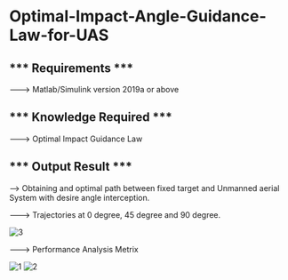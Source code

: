 # Optimal-Impact-Angle-Guidance-Law-for-UAS


*** Requirements ***
--------------------------------------
---> Matlab/Simulink version 2019a or above

*** Knowledge Required ***
--------------------------------------
---> Optimal Impact Guidance Law

*** Output Result ***
--------------------------------------
--> Obtaining and optimal path between fixed target and Unmanned aerial System with desire angle interception.


---> Trajectories at 0 degree, 45 degree and 90 degree. 

![3](https://user-images.githubusercontent.com/56997905/174433605-5d779388-ca5b-44c3-8fba-fb4a3310b1c2.jpg)




---> Performance Analysis Metrix

![1](https://user-images.githubusercontent.com/56997905/174433658-f671fc73-4e35-4da7-aaca-0ddce130523e.jpg)
![2](https://user-images.githubusercontent.com/56997905/174433659-bd6fd0c5-9d06-4a05-8a8b-1bbd07a28e0d.jpg)

